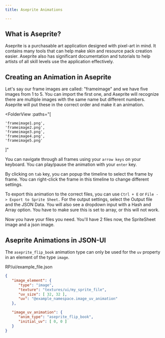 ```yaml
---
title: Aseprite Animations

---
```


## What is Aseprite?
Aseprite is a purchasable art application designed with pixel-art in mind. 
It contains many tools that can help make skin and resource pack creation easier. 
Aseprite also has significant documentation and tutorials to help artists of all skill levels use the application effectively.

## Creating an Animation in Aseprite
Let's say our frame images are called: "frameimage" and we have five images from 1 to 5.
You can import the first one, and Aseprite will recognize there are multiple images with the same name but different numbers.
Aseprite will put these in the correct order and make it an animation.

<FolderView
:paths="[

    'frameimage1.png',
    'frameimage2.png',
    'frameimage3.png',
    'frameimage4.png',
    'frameimage5.png'

]"
></FolderView>


You can navigate through all frames using your `arrow keys` on your keyboard.
You can play/pause the animation with your `enter` key.

By clicking on `tab` key, you can popup the timeline to select the frame by frame.
You can right-click the frame in this timeline to change different settings.

To export this animation to the correct files, you can use `Ctrl + E` or `File -> Export to Sprite Sheet.`
For the output settings, select the Output file and the JSON Data.
You will also see a dropdown input with a Hash and Array option.
You have to make sure this is set to array, or this will not work.

Now you have your files you need.
You'll have 2 files now, the SpriteSheet image and a json image.

## Aseprite Animations in JSON-UI
The `aseprite_flip_book` animation type can only be used for the `uv` property in an element of the type `image`.


<CodeHeader>RP/ui/example_file.json</CodeHeader>
```json
{
   "image_element": {
	  "type": "image",
	  "texture": "textures/ui/my_sprite_file",
	  "uv_size": [ 32, 32 ],
	  "uv": "@example_namespace.image_uv_animation"
   },

   "image_uv_animation": {
	  "anim_type": "aseprite_flip_book",
	  "initial_uv": [ 0, 0 ]
   }
}
```


